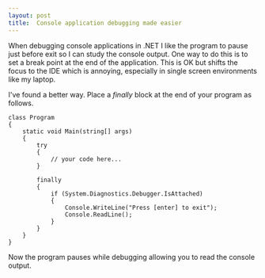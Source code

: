 ```yaml
---
layout: post
title:  Console application debugging made easier
---
```

When debugging console applications in .NET I like the program to pause just before exit so I can study the console output. One way to do this is to set a break point at the end of the application. This is OK but shifts the focus to the IDE which is annoying, especially in single screen environments like my laptop.

I've found a better way. Place a _finally_ block at the end of your program as follows.
    
    class Program
    {
        static void Main(string[] args)
        {
            try
            {
                // your code here...
            }
    
            finally
            {
                if (System.Diagnostics.Debugger.IsAttached)
                {
                    Console.WriteLine("Press [enter] to exit");
                    Console.ReadLine();
                }
            }
        }
    }

Now the program pauses while debugging allowing you to read the console output.
